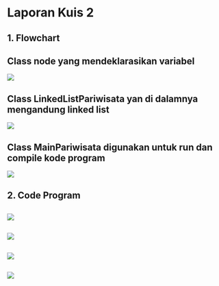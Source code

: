 # Laporan Kuis 2
## 1. Flowchart
## Class node yang mendeklarasikan variabel
<img src = Node.png>

## Class LinkedListPariwisata yan di dalamnya mengandung linked list
<img src = LinkedListPariwisata.png>

## Class MainPariwisata digunakan untuk run dan compile kode program
<img src = Main.png>


## 2. Code Program
## <img src = aaa.png>
## <img src = bbb.png>
## <img src = ccc.png>
## <img src = ddd.png>

